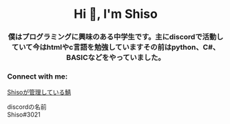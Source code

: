 <h1 align="center">Hi 👋, I'm Shiso</h1>
<h3 align="center">僕はプログラミングに興味のある中学生です。主にdiscordで活動していて今はhtmlやc言語を勉強していますその前はpython、C#、BASICなどをやっていました。</h3>

<h3 align="left">Connect with me:</h3>
<p align="left"><a href="https://discord.gg/Enskuaw9nF" target="_blank">Shisoが管理している鯖</a></p>
<p align="left">discordの名前<br>Shiso#3021</p>
